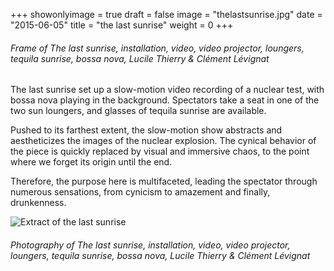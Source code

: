 +++
showonlyimage = true
draft = false
image = "thelastsunrise.jpg"
date = "2015-06-05"
title = "the last sunrise"
weight = 0
+++

<!--more-->

###### Frame of *The last sunrise*, installation, video, video projector, loungers, tequila sunrise, bossa nova, Lucile Thierry & Clément Lévignat 

The last sunrise set up a slow-motion video recording of a nuclear test, with bossa nova playing in the background. Spectators take a seat in one of the two sun loungers, and glasses of tequila sunrise are available.

Pushed to its farthest extent, the slow-motion show abstracts and aestheticizes the images of the nuclear explosion. The cynical behavior of the piece is quickly replaced by visual and immersive chaos, to the point where we forget its origin until the end.

Therefore, the purpose here is multifaceted, leading the spectator through numerous sensations, from cynicism to amazement and finally, drunkenness.

![Extract of the last sunrise][1]
###### Photography of *The last sunrise*, installation, video, video projector, loungers, tequila sunrise, bossa nova, Lucile Thierry & Clément Lévignat 
[1]: thelastsunriseinsitu.jpg